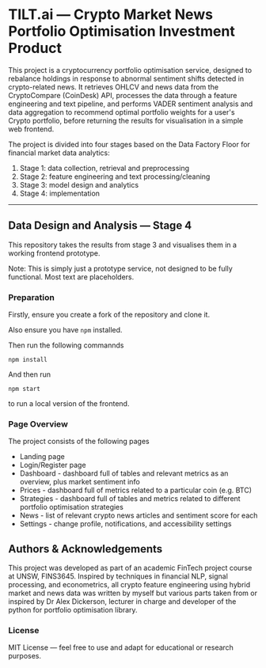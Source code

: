 # TILT.ai — Crypto Market News Portfolio Optimisation Investment Product

This project is a cryptocurrency portfolio optimisation service, designed to rebalance holdings in response to abnormal sentiment shifts detected in crypto-related news. It retrieves OHLCV and news data from the CryptoCompare (CoinDesk) API, processes the data through a feature engineering and text pipeline, and performs VADER sentiment analysis and data aggregation to recommend optimal portfolio weights for a user's Crypto portfolio, before returning the results for visualisation in a simple web frontend.

The project is divided into four stages based on the Data Factory Floor for financial market data analytics:
1. Stage 1: data collection, retrieval and preprocessing
2. Stage 2: feature engineering and text processing/cleaning
3. Stage 3: model design and analytics
4. Stage 4: implementation

---

## Data Design and Analysis — Stage 4

This repository takes the results from stage 3 and visualises them in a working frontend prototype.

Note: This is simply just a prototype service, not designed to be fully functional. Most text are placeholders.

### Preparation

Firstly, ensure you create a fork of the repository and clone it.

Also ensure you have `npm` installed.

Then run the following commannds

`npm install`

And then run 

`npm start`

to run a local version of the frontend.

### Page Overview

The project consists of the following pages
- Landing page
- Login/Register page
- Dashboard - dashboard full of tables and relevant metrics as an overview, plus market sentiment info
- Prices - dashboard full of metrics related to a particular coin (e.g. BTC)
- Strategies - dashboard full of tables and metrics related to different portfolio optimisation strategies
- News - list of relevant crypto news articles and sentiment score for each
- Settings - change profile, notifications, and accessibility settings

## Authors & Acknowledgements

This project was developed as part of an academic FinTech project course at UNSW, FINS3645. Inspired by techniques in financial NLP, signal processing, and econometrics, all crypto feature engineering using hybrid market and news data was written by myself but various parts taken from or inspired by Dr Alex Dickerson, lecturer in charge and developer of the python for portfolio optimisation library. 

### License

MIT License — feel free to use and adapt for educational or research purposes.